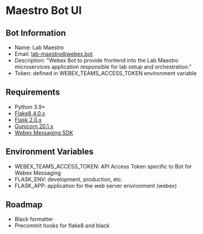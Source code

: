 # Maestro Bot UI

## Bot Information

- Name: Lab Maestro
- Email: lab-maestro@webex.bot
- Description: "Webex Bot to provide frontend into the Lab Maestro microservices application responsible for lab setup and orchestration."
- Token: defined in WEBEX_TEAMS_ACCESS_TOKEN environment variable

## Requirements

- Python 3.9+
- [Flake8 4.0.x](https://flake8.pycqa.org/en/latest/)
- [Flask 2.0.x](https://flask.palletsprojects.com/en/2.0.x/)
- [Gunicorn 20.1.x](https://docs.gunicorn.org/en/latest/index.html)
- [Webex Messaging SDK](https://webexteamssdk.readthedocs.io/en/latest/index.html)

## Environment Variables

- WEBEX_TEAMS_ACCESS_TOKEN: API Access Token specific to Bot for Webex Messaging
- FLASK_ENV: development, production, etc.
- FLASK_APP: application for the web server environment (webex)

## Roadmap

- Black formatter
- Precommit hooks for flake8 and black